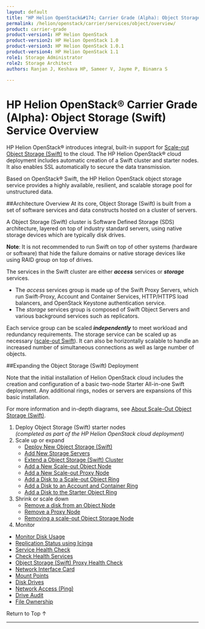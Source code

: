 ```yaml
---
layout: default
title: "HP Helion OpenStack&#174; Carrier Grade (Alpha): Object Storage (Swift) Service Overview"
permalink: /helion/openstack/carrier/services/object/overview/
product: carrier-grade
product-version1: HP Helion OpenStack
product-version2: HP Helion OpenStack 1.0
product-version3: HP Helion OpenStack 1.0.1
product-version4: HP Helion OpenStack 1.1
role1: Storage Administrator
role2: Storage Architect
authors: Ranjan J, Keshava HP, Sameer V, Jayme P, Binamra S

---
```

<!--UNDER REVISION-->

<script>

function PageRefresh {
onLoad="window.refresh"
}

PageRefresh();

</script>

<!--
<p style="font-size: small;"> <a href="/helion/openstack/carrier/services/networking/overview/">&#9664; PREV</a> | <a href="/helion/openstack/carrier/services/overview/">&#9650; UP</a> | <a href="/helion/openstack/carrier/services/orchestration/overview/"> NEXT &#9654</a> </p>-->

# HP Helion OpenStack&#174; Carrier Grade (Alpha): Object Storage (Swift) Service Overview #

<!-- modeled after HP Cloud Networking Getting Started (network.getting.started.md) -->

HP Helion OpenStack&#174; introduces integral, built-in support for [Scale-out Object Storage (Swift)](/helion/openstack/carrier/services/object/overview/scale-out-swift/) to the cloud.
The HP Helion OpenStack&#174; cloud deployment includes automatic creation of a Swift cluster and starter nodes. It also enables SSL automatically to secure the data transmission.

Based on OpenStack&#174; Swift, the HP Helion OpenStack object storage service provides a highly available, resilient, and scalable storage pool for unstructured data.  

##Architecture Overview
At its core, Object Storage (Swift) is built from a set of software services and data constructs hosted on a cluster of servers. 

<!--
A Swift cluster is software defined storage (SDS) architecture layered on top of industry standard servers using standard storage drives. -->


A Object Storage (Swift) cluster is Software Defined Storage (SDS) architecture, layered on top of industry standard servers, using native storage devices which are typically disk drives. 

**Note**: It is not recommended to run Swift on top of other systems (hardware or software) that hide the failure domains or native storage devices like using RAID group on top of drives.

The services in the Swift cluster are either ***access*** services or ***storage*** services.

- The *access* services group is made up of the Swift Proxy Servers, which run Swift-Proxy, Account and Container Services, HTTP/HTTPS load balancers, and OpenStack Keystone authentication service.
- The *storage* services group is composed of Swift Object Servers and various background services such as replicators.  
 
Each service group can be scaled ***independently*** to meet workload and redundancy requirements. The storage service can be scaled up as necessary ([scale-out Swift](/helion/openstack/carrier/services/object/overview/scale-out-swift/)). It can also be horizontally scalable to handle an increased number of simultaneous connections as well as large number of objects. 

##Expanding the Object Storage (Swift) Deployment

Note that the initial installation of Helion OpenStack cloud includes the creation and configuration of a basic two-node Starter All-in-one Swift deployment. Any additional rings, nodes or servers are expansions of this basic installation.

For more information and in-depth diagrams, see [About Scale-Out Object Storage (Swift)](/helion/openstack/carrier/services/object/overview/scale-out-swift/).

1. Deploy Object Storage (Swift) starter nodes<br />*(completed as part of the HP Helion OpenStack cloud deployment)*
3. Scale up or expand 
	- [Deploy New Object Storage (Swift)](/helion/openstack/carrier/services/swift/deployment-scale-out/)
	-  [Add New Storage Servers](/helion/openstack/carrier/services/swift/provision-nodes)
	-  [Extend a Object Storage (Swift) Cluster](/helion/openstack/carrier/services/object/swift/expand-cluster/)
	-  [Add a New Scale-out Object Node](/helion/openstack/carrier/services/swift/deployment/add-disk-object-node/)
	-  [Add a New Scale-out Proxy Node](/helion/openstack/carrier/services/swift/deployment/add-proxy-node/)
	-  [Add a Disk to a Scale-out Object Ring](/helion/openstack/carrier/services/swift/deployment/add-disk-scale-out/)
	-  [Add a Disk to an Account and Container Ring](/helion/openstack/carrier/services/swift/deployment/add-disk-account-container/)
	-  [Add a Disk to the Starter Object Ring](/helion/openstack/carrier/services/swift/deployment/add-disk-starter/)
5. Shrink or scale down
	- [Remove a disk from an Object Node](/helion/openstack/carrier/services/swift/deployment/remove-existing-disk/)
	- [Remove a Proxy Node](/helion/openstack/carrier/services/swift/deployment/remove-proxy-node/)
	- [Removing a scale-out Object Storage Node](/helion/openstack/carrier/services/swift/deployment/remove-scale-out-object-node/)
6. Monitor

 * [Monitor Disk Usage]( /helion/openstack/carrier/services/object/swift/Monitor-disk/)
 * [Replication Status using Icinga](/helion/openstack/carrier/services/object/swift/replica-status/)
 * [Service Health Check](/helion/openstack/carrier/services/object/swift/health-check/)
 * [Check Health Services](/helion/openstack/carrier/services/object/swift/health-swift-services/)
 * [Object Storage (Swift) Proxy Health Check]( /helion/openstack/carrier/services/object/swift/monitor-swift-proxy-health-checks/)
 * [Network Interface Card](/helion/openstack/carrier/services/object/swift/monitor-speed-of-NIC/)
 * [Mount Points](/helion/openstack/carrier/services/object/swift/mount-points/)
 * [Disk Drives](/helion/openstack/carrier/services/object/swift/disk-drive/)
 * [Network Access (Ping)](/helion/openstack/carrier/services/object/swift/monitor-network-access-ping/)
 * [Drive Audit]( /helion/openstack/carrier/services/object/swift/monitor-swift-drive-audit/)
 * [File Ownership](/helion/openstack/carrier/services/object/swift/file-ownership/)

<a href="#top" style="padding:14px 0px 14px 0px; text-decoration: none;"> Return to Top &#8593; </a>

----
